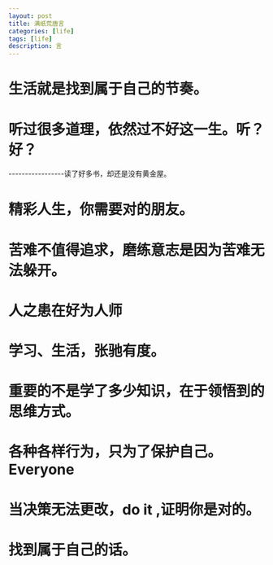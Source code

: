 ```yaml
---
layout: post
title: 满纸荒唐言
categories: [life]
tags: [life]
description: 言
---
```

<h1>生活就是找到属于自己的节奏。</h1>

<h1>听过很多道理，依然过不好这一生。听？好？</h1>
-----------------读了好多书，却还是没有黄金屋。

<h1>精彩人生，你需要对的朋友。</h1>

<h1>苦难不值得追求，磨练意志是因为苦难无法躲开。</h1>

<h1>人之患在好为人师</h1>

<h1>学习、生活，张驰有度。</h1>
 
<h1>重要的不是学了多少知识，在于领悟到的思维方式。</h1>

<h1>各种各样行为，只为了保护自己。Everyone</h1> 

<h1>当决策无法更改，do it ,证明你是对的。</h1>

<h1>找到属于自己的话。</h1>
